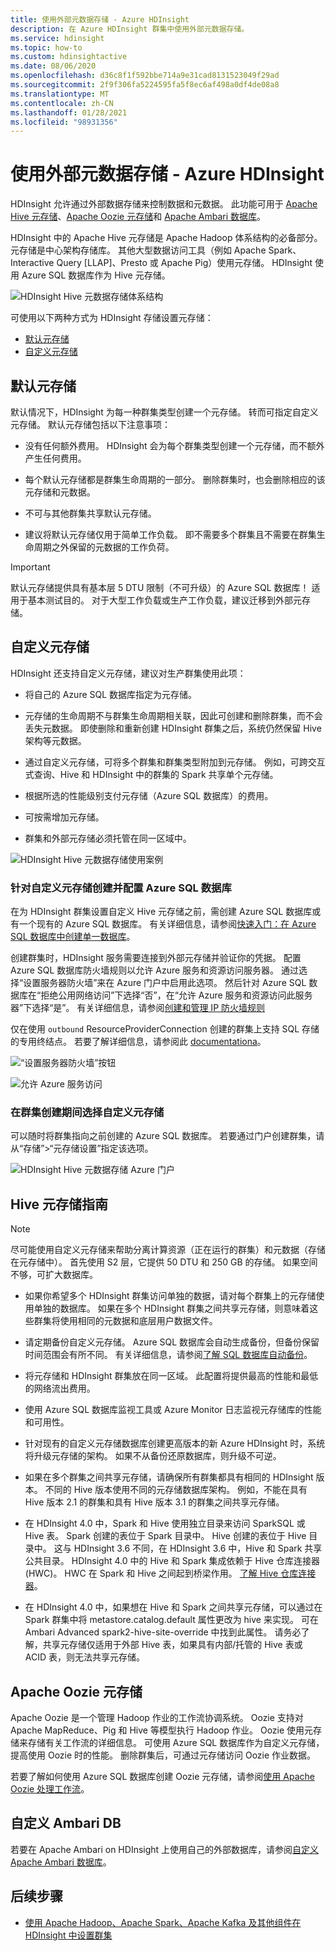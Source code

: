 ```yaml
---
title: 使用外部元数据存储 - Azure HDInsight
description: 在 Azure HDInsight 群集中使用外部元数据存储。
ms.service: hdinsight
ms.topic: how-to
ms.custom: hdinsightactive
ms.date: 08/06/2020
ms.openlocfilehash: d36c8f1f592bbe714a9e31cad8131523049f29ad
ms.sourcegitcommit: 2f9f306fa5224595fa5f8ec6af498a0df4de08a8
ms.translationtype: MT
ms.contentlocale: zh-CN
ms.lasthandoff: 01/28/2021
ms.locfileid: "98931356"
---
```

# <a name="use-external-metadata-stores-in-azure-hdinsight"></a>使用外部元数据存储 - Azure HDInsight

HDInsight 允许通过外部数据存储来控制数据和元数据。 此功能可用于 [Apache Hive 元存储](#custom-metastore)、[Apache Oozie 元存储](#apache-oozie-metastore)和 [Apache Ambari 数据库](#custom-ambari-db)。

HDInsight 中的 Apache Hive 元存储是 Apache Hadoop 体系结构的必备部分。 元存储是中心架构存储库。 其他大型数据访问工具（例如 Apache Spark、Interactive Query [LLAP]、Presto 或 Apache Pig）使用元存储。 HDInsight 使用 Azure SQL 数据库作为 Hive 元存储。

![HDInsight Hive 元数据存储体系结构](./media/hdinsight-use-external-metadata-stores/metadata-store-architecture.png)

可使用以下两种方式为 HDInsight 存储设置元存储：

* [默认元存储](#default-metastore)
* [自定义元存储](#custom-metastore)

## <a name="default-metastore"></a>默认元存储

默认情况下，HDInsight 为每一种群集类型创建一个元存储。 转而可指定自定义元存储。 默认元存储包括以下注意事项：

* 没有任何额外费用。 HDInsight 会为每个群集类型创建一个元存储，而不额外产生任何费用。

* 每个默认元存储都是群集生命周期的一部分。 删除群集时，也会删除相应的该元存储和元数据。

* 不可与其他群集共享默认元存储。

* 建议将默认元存储仅用于简单工作负载。 即不需要多个群集且不需要在群集生命周期之外保留的元数据的工作负荷。

> [!IMPORTANT]
> 默认元存储提供具有基本层 5 DTU 限制（不可升级）的 Azure SQL 数据库！ 适用于基本测试目的。 对于大型工作负载或生产工作负载，建议迁移到外部元存储。

## <a name="custom-metastore"></a>自定义元存储

HDInsight 还支持自定义元存储，建议对生产群集使用此项：

* 将自己的 Azure SQL 数据库指定为元存储。

* 元存储的生命周期不与群集生命周期相关联，因此可创建和删除群集，而不会丢失元数据。 即使删除和重新创建 HDInsight 群集之后，系统仍然保留 Hive 架构等元数据。

* 通过自定义元存储，可将多个群集和群集类型附加到元存储。 例如，可跨交互式查询、Hive 和 HDInsight 中的群集的 Spark 共享单个元存储。

* 根据所选的性能级别支付元存储（Azure SQL 数据库）的费用。

* 可按需增加元存储。

* 群集和外部元存储必须托管在同一区域中。

![HDInsight Hive 元数据存储使用案例](./media/hdinsight-use-external-metadata-stores/metadata-store-use-case.png)

### <a name="create-and-config-azure-sql-database-for-the-custom-metastore"></a>针对自定义元存储创建并配置 Azure SQL 数据库

在为 HDInsight 群集设置自定义 Hive 元存储之前，需创建 Azure SQL 数据库或有一个现有的 Azure SQL 数据库。  有关详细信息，请参阅[快速入门：在 Azure SQL 数据库中创建单一数据库](../azure-sql/database/single-database-create-quickstart.md?tabs=azure-portal)。

创建群集时，HDInsight 服务需要连接到外部元存储并验证你的凭据。 配置 Azure SQL 数据库防火墙规则以允许 Azure 服务和资源访问服务器。 通过选择“设置服务器防火墙”来在 Azure 门户中启用此选项。 然后针对 Azure SQL 数据库在“拒绝公用网络访问”下选择“否”，在“允许 Azure 服务和资源访问此服务器”下选择“是”。 有关详细信息，请参阅[创建和管理 IP 防火墙规则](../azure-sql/database/firewall-configure.md#use-the-azure-portal-to-manage-server-level-ip-firewall-rules)

仅在使用 `outbound` ResourceProviderConnection 创建的群集上支持 SQL 存储的专用终结点。 若要了解详细信息，请参阅此 [documentationa](./hdinsight-private-link.md)。

![“设置服务器防火墙”按钮](./media/hdinsight-use-external-metadata-stores/configure-azure-sql-database-firewall1.png)

![允许 Azure 服务访问](./media/hdinsight-use-external-metadata-stores/configure-azure-sql-database-firewall2.png)

### <a name="select-a-custom-metastore-during-cluster-creation"></a>在群集创建期间选择自定义元存储

可以随时将群集指向之前创建的 Azure SQL 数据库。 若要通过门户创建群集，请从“存储”>“元存储设置”指定该选项。

![HDInsight Hive 元数据存储 Azure 门户](./media/hdinsight-use-external-metadata-stores/azure-portal-cluster-storage-metastore.png)

## <a name="hive-metastore-guidelines"></a>Hive 元存储指南

> [!NOTE]
> 尽可能使用自定义元存储来帮助分离计算资源（正在运行的群集）和元数据（存储在元存储中）。 首先使用 S2 层，它提供 50 DTU 和 250 GB 的存储。 如果空间不够，可扩大数据库。

* 如果你希望多个 HDInsight 群集访问单独的数据，请对每个群集上的元存储使用单独的数据库。 如果在多个 HDInsight 群集之间共享元存储，则意味着这些群集将使用相同的元数据和底层用户数据文件。

* 请定期备份自定义元存储。 Azure SQL 数据库会自动生成备份，但备份保留时间范围会有所不同。 有关详细信息，请参阅[了解 SQL 数据库自动备份](../azure-sql/database/automated-backups-overview.md)。

* 将元存储和 HDInsight 群集放在同一区域。 此配置将提供最高的性能和最低的网络流出费用。

* 使用 Azure SQL 数据库监视工具或 Azure Monitor 日志监视元存储库的性能和可用性。

* 针对现有的自定义元存储数据库创建更高版本的新 Azure HDInsight 时，系统将升级元存储的架构。 如果不从备份还原数据库，则升级不可逆。

* 如果在多个群集之间共享元存储，请确保所有群集都具有相同的 HDInsight 版本。 不同的 Hive 版本使用不同的元存储数据库架构。 例如，不能在具有 Hive 版本 2.1 的群集和具有 Hive 版本 3.1 的群集之间共享元存储。

* 在 HDInsight 4.0 中，Spark 和 Hive 使用独立目录来访问 SparkSQL 或 Hive 表。 Spark 创建的表位于 Spark 目录中。 Hive 创建的表位于 Hive 目录中。 这与 HDInsight 3.6 不同，在 HDInsight 3.6 中，Hive 和 Spark 共享公共目录。 HDInsight 4.0 中的 Hive 和 Spark 集成依赖于 Hive 仓库连接器 (HWC)。 HWC 在 Spark 和 Hive 之间起到桥梁作用。 [了解 Hive 仓库连接器](../hdinsight/interactive-query/apache-hive-warehouse-connector.md)。

* 在 HDInsight 4.0 中，如果想在 Hive 和 Spark 之间共享元存储，可以通过在 Spark 群集中将 metastore.catalog.default 属性更改为 hive 来实现。 可在 Ambari Advanced spark2-hive-site-override 中找到此属性。 请务必了解，共享元存储仅适用于外部 Hive 表，如果具有内部/托管的 Hive 表或 ACID 表，则无法共享元存储。  

## <a name="apache-oozie-metastore"></a>Apache Oozie 元存储

Apache Oozie 是一个管理 Hadoop 作业的工作流协调系统。 Oozie 支持对 Apache MapReduce、Pig 和 Hive 等模型执行 Hadoop 作业。  Oozie 使用元存储来存储有关工作流的详细信息。 可使用 Azure SQL 数据库作为自定义元存储，提高使用 Oozie 时的性能。 删除群集后，可通过元存储访问 Oozie 作业数据。

若要了解如何使用 Azure SQL 数据库创建 Oozie 元存储，请参阅[使用 Apache Oozie 处理工作流](hdinsight-use-oozie-linux-mac.md)。

## <a name="custom-ambari-db"></a>自定义 Ambari DB

若要在 Apache Ambari on HDInsight 上使用自己的外部数据库，请参阅[自定义 Apache Ambari 数据库](hdinsight-custom-ambari-db.md)。

## <a name="next-steps"></a>后续步骤

* [使用 Apache Hadoop、Apache Spark、Apache Kafka 及其他组件在 HDInsight 中设置群集](./hdinsight-hadoop-provision-linux-clusters.md)